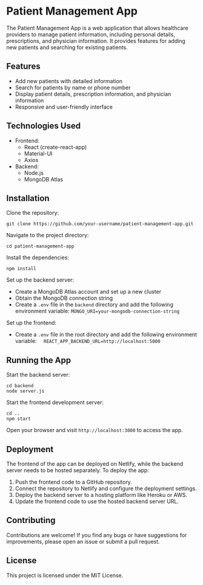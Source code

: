 # Patient Management App

The Patient Management App is a web application that allows healthcare providers to manage patient information, including personal details, prescriptions, and physician information. It provides features for adding new patients and searching for existing patients.

## Features

- Add new patients with detailed information
- Search for patients by name or phone number
- Display patient details, prescription information, and physician information
- Responsive and user-friendly interface

## Technologies Used

- Frontend:
  - React (create-react-app)
  - Material-UI
  - Axios
- Backend:
  - Node.js
  - MongoDB Atlas

## Installation

Clone the repository:

`git clone https://github.com/your-username/patient-management-app.git`

Navigate to the project directory:

`cd patient-management-app`

Install the dependencies:

`npm install`

Set up the backend server:

- Create a MongoDB Atlas account and set up a new cluster
- Obtain the MongoDB connection string
- Create a `.env` file in the `backend` directory and add the following environment variable:
  `MONGO_URI=your-mongodb-connection-string`

Set up the frontend:

- Create a `.env` file in the root directory and add the following environment variable:
  `  REACT_APP_BACKEND_URL=http://localhost:5000`

## Running the App

Start the backend server:

```
cd backend
node server.js
```

Start the frontend development server:

```
cd ..
npm start
```

Open your browser and visit `http://localhost:3000` to access the app.

## Deployment

The frontend of the app can be deployed on Netlify, while the backend server needs to be hosted separately. To deploy the app:

1. Push the frontend code to a GitHub repository.
2. Connect the repository to Netlify and configure the deployment settings.
3. Deploy the backend server to a hosting platform like Heroku or AWS.
4. Update the frontend code to use the hosted backend server URL.

## Contributing

Contributions are welcome! If you find any bugs or have suggestions for improvements, please open an issue or submit a pull request.

## License

This project is licensed under the MIT License.
